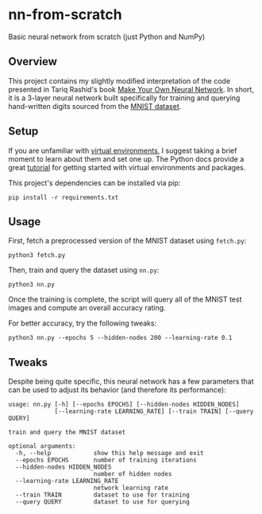 # nn-from-scratch
Basic neural network from scratch (just Python and NumPy)

## Overview
This project contains my slightly modified interpretation of the code presented in Tariq Rashid's book [Make Your Own Neural Network](https://www.amazon.com/Make-Your-Own-Neural-Network/dp/1530826608).
In short, it is a 3-layer neural network built specifically for training and querying hand-written digits sourced from the [MNIST dataset](http://yann.lecun.com/exdb/mnist/).

## Setup
If you are unfamiliar with [virtual environments](https://docs.python.org/3/library/venv.html), I suggest taking a brief moment to learn about them and set one up.
The Python docs provide a great [tutorial](https://docs.python.org/3/tutorial/venv.html) for getting started with virtual environments and packages.

This project's dependencies can be installed via pip:
```
pip install -r requirements.txt
```

## Usage
First, fetch a preprocessed version of the MNIST dataset using `fetch.py`:
```
python3 fetch.py
```

Then, train and query the dataset using `nn.py`:
```
python3 nn.py
```

Once the training is complete, the script will query all of the MNIST test images and compute an overall accuracy rating.

For better accuracy, try the following tweaks:
```
python3 nn.py --epochs 5 --hidden-nodes 200 --learning-rate 0.1
```

## Tweaks
Despite being quite specific, this neural network has a few parameters that can be used to adjust its behavior (and therefore its performance):
```
usage: nn.py [-h] [--epochs EPOCHS] [--hidden-nodes HIDDEN_NODES]
             [--learning-rate LEARNING_RATE] [--train TRAIN] [--query QUERY]

train and query the MNIST dataset

optional arguments:
  -h, --help            show this help message and exit
  --epochs EPOCHS       number of training iterations
  --hidden-nodes HIDDEN_NODES
                        number of hidden nodes
  --learning-rate LEARNING_RATE
                        network learning rate
  --train TRAIN         dataset to use for training
  --query QUERY         dataset to use for querying
```
